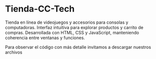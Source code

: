 # Tienda-CC-Tech
Tienda en línea de videojuegos y accesorios para consolas y computadoras. Interfaz intuitiva para explorar productos y carrito de compras. Desarrollada con HTML, CSS y JavaScript, manteniendo coherencia entre ventanas y funciones.

Para observar el código con más detalle invitamos a descargar nuestros archivos

